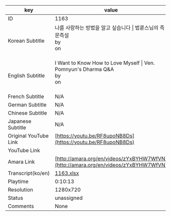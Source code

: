 |  key  |  value  |
|-------|---------|
| ID            | 1163 |
| Korean Subtitle | 나를 사랑하는 방법을 알고 싶습니다 \| 법륜스님의 즉문즉설<br>by <br>on <br><br>|
| English Subtitle | I Want to Know How to Love Myself \| Ven. Pomnyun's Dharma Q&A<br>by <br>on <br><br>|
| French Subtitle | N/A |
| German Subtitle | N/A |
| Chinese Subtitle | N/A |
| Japanese Subtitle | N/A |
| Original YouTube Link  | [https://youtu.be/RF8upoNB8Ds](https://youtu.be/RF8upoNB8Ds) |
| YouTube Link  |  |
| Amara Link    | [http://amara.org/en/videos/zYxBYHW7WfVN](http://amara.org/en/videos/zYxBYHW7WfVN) |
| Transcript(ko/en) | [1163.xlsx](https://github.com/jungtosociety/dharma-qna/raw/master/sub/1163/1163.xlsx) |
| Playtime | 0:10:13 |
| Resolution | 1280x720|
| Status | unassigned |
| Comments | None |
